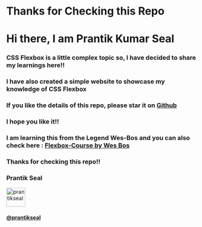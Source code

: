 ﻿# Thanks for Checking this Repo
<h1>Hi there, I am Prantik Kumar Seal</h1>
<h3>CSS Flexbox is a little complex topic so, I have decided to share my learnings here!!</h3>
<h3>I have also created a simple website to showcase my knowledge of CSS Flexbox</h3>

<h3>If you like the details of this repo, please star it on <a href="https://github.com/prantikseal/css-flexbox-learnings">Github</a></h3>
<h3>I hope you like it!!</h3>
<h3>I am learning this from the Legend Wes-Bos and you can also check here : <a href="http://flexbox.io/">Flexbox-Course by Wes Bos</a></h3>
<h3>Thanks for checking this repo!!</h3>
<h3>Prantik Seal</h3>
<a href="https://twitter.com/prantikseal" target="blank"><img align="center" src="https://img.icons8.com/cute-clipart/64/000000/twitter.png" alt="prantikseal" height="50" width="50" /></a> &nbsp;&nbsp;&nbsp;
<h4><a href="https://twitter.com/prantikseal" target="blank">@prantikseal</a></h4>